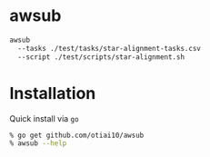 # awsub

```sh
awsub
  --tasks ./test/tasks/star-alignment-tasks.csv
  --script ./test/scripts/star-alignment.sh
```

# Installation

Quick install via `go`

```sh
% go get github.com/otiai10/awsub
% awsub --help
```
